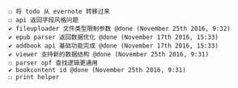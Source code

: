 	☐ 将 todo 从 evernote 转移过来
	☐ api 返回字段风格问题
	✔ fileuploader 文件类型限制参数 @done (November 25th 2016, 9:32)
	✔ epub parser 返回数据优化 @done (November 17th 2016, 15:33)
	✔ addbook api 基础功能完成 @done (November 17th 2016, 15:33)
	✔ viewer 支持新的数据结构 @done (November 25th 2016, 9:31)
	☐ parser opf 查找逻辑更通用
	✔ bookcontent id @done (November 25th 2016, 9:31)
	☐ print helper
	